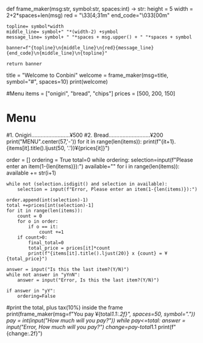 def frame_maker(msg:str, symbol:str, spaces:int) -> str:
    height = 5
    width = 2+2*spaces+len(msg)
    red = "\33[4;31m"
    end_code="\033[00m"

    topline= symbol*width
    middle_line= symbol+" "*(width-2) +symbol
    message_line= symbol+ " "*spaces + msg.upper() + " "*spaces + symbol

    banner=f"{topline}\n{middle_line}\n{red}{message_line}{end_code}\n{middle_line}\n{topline}"

    return banner

title = "Welcome to Conbini"
welcome = frame_maker(msg=title, symbol="#", spaces=10)
print(welcome)

#Menu
items = ["onigiri", "bread", "chips"]
prices = [500, 200, 150]

#               Menu
#1. Onigiri.........................¥500
#2. Bread...........................¥200
print("MENU".center(57,'-'))
for it in range(len(items)):
    print(f"{it+1}. {items[it].title().ljust(50, '.')}¥{prices[it]}")

order = []
ordering = True
total=0
while ordering:
    selection=input(f"Please enter an item(1-{len(items)}):")
    available=""
    for i in range(len(items)):
        available += str(i+1)

    while not (selection.isdigit() and selection in available):
        selection = input(f"Error, Please enter an item(1-{len(items)}):")

    order.append(int(selection)-1)
    total +=prices[int(selection)-1]
    for it in range(len(items)):
        count = 0
        for o in order:
            if o == it:
                count +=1
        if count>0:
            final_total=0
            total_price = prices[it]*count
            print(f"{items[it].title().ljust(20)} x {count} = ¥{total_price}")

    answer = input("Is this the last item?(Y/N)")
    while not answer in "yYnN":
        answer = input("Error, Is this the last item?(Y/N)")

    if answer in "yY":
        ordering=False
#print the total, plus tax(10%) inside the frame
print(frame_maker(msg=f"You pay ¥{total*1.1:.2f}", spaces=50, symbol="."))
pay = int(input("How much will you pay?"))
while pay<=total:
    answer = input("Error, How much will you pay?")
change=pay-total*1.1
print(f"{change:.2f}")
